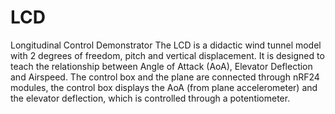 # LCD
Longitudinal Control Demonstrator
The LCD is a didactic wind tunnel model with 2 degrees of freedom, pitch and vertical displacement. 
It is designed to teach the relationship between Angle of Attack (AoA), Elevator Deflection and Airspeed.
The control box and the plane are connected through nRF24 modules, the control box displays the AoA (from plane accelerometer)
and the elevator deflection, which is controlled through a potentiometer.
